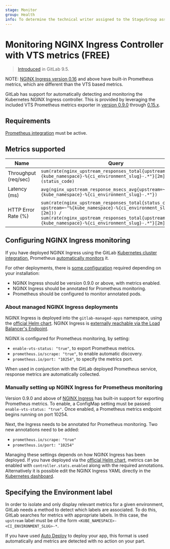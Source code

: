```yaml
---
stage: Monitor
group: Health
info: To determine the technical writer assigned to the Stage/Group associated with this page, see https://about.gitlab.com/handbook/engineering/ux/technical-writing/#assignments
---
```


# Monitoring NGINX Ingress Controller with VTS metrics **(FREE)**

> [Introduced](https://gitlab.com/gitlab-org/gitlab-foss/-/merge_requests/13438) in GitLab 9.5.

NOTE:
[NGINX Ingress version 0.16](nginx_ingress.md) and above have built-in Prometheus metrics, which are different than the VTS based metrics.

GitLab has support for automatically detecting and monitoring the Kubernetes NGINX Ingress controller. This is provided by leveraging the included VTS Prometheus metrics exporter in [version 0.9.0](https://github.com/kubernetes/ingress-nginx/blob/master/Changelog.md#09-beta1) through [0.15.x](https://github.com/kubernetes/ingress-nginx/blob/master/Changelog.md#0150).

## Requirements

[Prometheus integration](../prometheus.md) must be active.

## Metrics supported

| Name | Query |
| ---- | ----- |
| Throughput (req/sec) | `sum(rate(nginx_upstream_responses_total{upstream=~"%{kube_namespace}-%{ci_environment_slug}-.*"}[2m])) by (status_code)` |
| Latency (ms) | `avg(nginx_upstream_response_msecs_avg{upstream=~"%{kube_namespace}-%{ci_environment_slug}-.*"})` |
| HTTP Error Rate (%) | `sum(rate(nginx_upstream_responses_total{status_code="5xx", upstream=~"%{kube_namespace}-%{ci_environment_slug}-.*"}[2m])) / sum(rate(nginx_upstream_responses_total{upstream=~"%{kube_namespace}-%{ci_environment_slug}-.*"}[2m])) * 100` |

## Configuring NGINX Ingress monitoring

If you have deployed NGINX Ingress using the GitLab [Kubernetes cluster integration](../../clusters/index.md#installing-applications), Prometheus [automatically monitors](#about-managed-nginx-ingress-deployments) it.

For other deployments, there is [some configuration](#manually-setting-up-nginx-ingress-for-prometheus-monitoring) required depending on your installation:

- NGINX Ingress should be version 0.9.0 or above, with metrics enabled.
- NGINX Ingress should be annotated for Prometheus monitoring.
- Prometheus should be configured to monitor annotated pods.

### About managed NGINX Ingress deployments

NGINX Ingress is deployed into the `gitlab-managed-apps` namespace, using the [official Helm chart](https://github.com/helm/charts/tree/master/stable/nginx-ingress). NGINX Ingress is [externally reachable via the Load Balancer's Endpoint](../../../clusters/applications.md#ingress).

NGINX is configured for Prometheus monitoring, by setting:

- `enable-vts-status: "true"`, to export Prometheus metrics.
- `prometheus.io/scrape: "true"`, to enable automatic discovery.
- `prometheus.io/port: "10254"`, to specify the metrics port.

When used in conjunction with the GitLab deployed Prometheus service, response metrics are automatically collected.

### Manually setting up NGINX Ingress for Prometheus monitoring

Version 0.9.0 and above of [NGINX Ingress](https://github.com/kubernetes/ingress-nginx) has built-in support for exporting Prometheus metrics. To enable, a ConfigMap setting must be passed: `enable-vts-status: "true"`. Once enabled, a Prometheus metrics endpoint begins running on port 10254.

Next, the Ingress needs to be annotated for Prometheus monitoring. Two new annotations need to be added:

- `prometheus.io/scrape: "true"`
- `prometheus.io/port: "10254"`

Managing these settings depends on how NGINX Ingress has been deployed. If you have deployed via the [official Helm chart](https://github.com/helm/charts/tree/master/stable/nginx-ingress), metrics can be enabled with `controller.stats.enabled` along with the required annotations. Alternatively it is possible edit the NGINX Ingress YAML directly in the [Kubernetes dashboard](https://github.com/kubernetes/dashboard).

## Specifying the Environment label

In order to isolate and only display relevant metrics for a given environment, GitLab needs a method to detect which labels are associated. To do this, GitLab searches for metrics with appropriate labels. In this case, the `upstream` label must be of the form `<KUBE_NAMESPACE>-<CI_ENVIRONMENT_SLUG>-*`.

If you have used [Auto Deploy](../../../../topics/autodevops/stages.md#auto-deploy) to deploy your app, this format is used automatically and metrics are detected with no action on your part.
